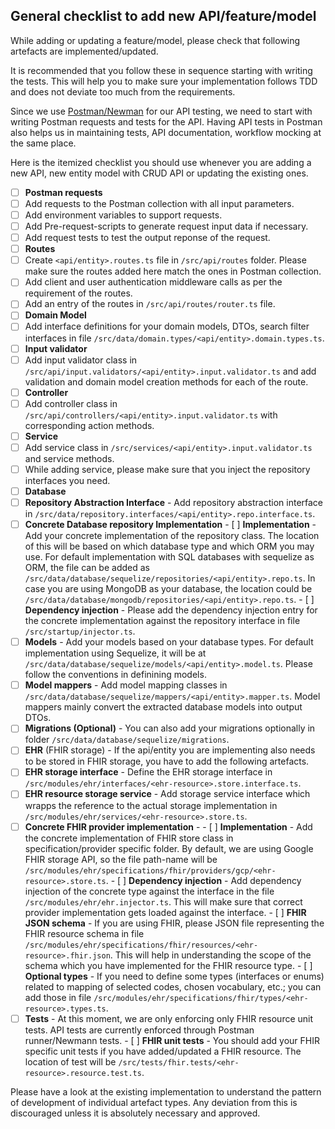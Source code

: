 ## General checklist to add new API/feature/model

While adding or updating a feature/model, please check that following artefacts are implemented/updated.

It is recommended that you follow these in sequence starting with writing the tests. This will help you to make sure your implementation follows TDD and does not deviate too much from the requirements.

 Since we use [Postman/Newman](https://learning.postman.com/docs/running-collections/using-newman-cli/command-line-integration-with-newman/) for our API testing, we need to start with writing Postman requests and tests for the API. Having API tests in Postman also helps us in maintaining tests, API documentation, workflow mocking at the same place.

Here is the itemized checklist you should use whenever you are adding a new API, new entity model with CRUD API or updating the existing ones.

 - [ ]  **Postman requests**
   - [ ]  Add requests to the Postman collection with all input parameters.
   - [ ]  Add environment variables to support requests.
   - [ ]  Add Pre-request-scripts to generate request input data if necessary.
   - [ ]  Add request tests to test the output reponse of the request.
 - [ ]  **Routes**
   - [ ]  Create `<api/entity>.routes.ts` file in `/src/api/routes` folder. Please make sure the routes added here match the ones in Postman collection.
   - [ ]  Add client and user authentication middleware calls as per the requirement of the routes.
   - [ ]  Add an entry of the routes in `/src/api/routes/router.ts` file.
 - [ ]  **Domain Model**
   - [ ]  Add interface definitions for your domain models, DTOs, search filter interfaces in file `/src/data/domain.types/<api/entity>.domain.types.ts`.
 - [ ]  **Input validator**
   - [ ]  Add input validator class in `/src/api/input.validators/<api/entity>.input.validator.ts` and add validation and domain model creation methods for each of the route.
 - [ ]  **Controller**
   - [ ]  Add controller class in `/src/api/controllers/<api/entity>.input.validator.ts` with corresponding action methods.
 - [ ]  **Service**
   - [ ]  Add service class in `/src/services/<api/entity>.input.validator.ts` and service methods.
   - [ ]  While adding service, please make sure that you inject the repository interfaces you need.
 - [ ]  **Database**
   - [ ]  **Repository Abstraction Interface** - Add repository abstraction interface in `/src/data/repository.interfaces/<api/entity>.repo.interface.ts`.
   - [ ]  **Concrete Database repository Implementation** 
     - [ ]  **Implementation** - Add your concrete implementation of the repository class. The location of this will be based on which database type and which ORM you may use. For default implementation with SQL databases with sequelize as ORM, the file can be added as `/src/data/database/sequelize/repositories/<api/entity>.repo.ts`. In case you are using MongoDB as your database, the location could be `/src/data/database/mongodb/repositories/<api/entity>.repo.ts`.
     - [ ]  **Dependency injection** - Please add the dependency injection entry for the concrete implementation against the repository interface in file `/src/startup/injector.ts`.
   - [ ]  **Models** - Add your models based on your database types. For default implementation using Sequelize, it will be at `/src/data/database/sequelize/models/<api/entity>.model.ts`. Please follow the conventions in definining models.
   - [ ]  **Model mappers** - Add model mapping classes in `/src/data/database/sequelize/mappers/<api/entity>.mapper.ts`. Model mappers mainly convert the extracted database models into output DTOs.
   - [ ]  **Migrations (Optional)** - You can also add your migrations optionally in folder `/src/data/database/sequelize/migrations`.
 - [ ]  **EHR** (FHIR storage) - If the api/entity you are implementing also needs to be stored in FHIR storage, you have to add the following artefacts.
   - [ ]  **EHR storage interface** - Define the EHR storage interface in `/src/modules/ehr/interfaces/<ehr-resource>.store.interface.ts`. 
   - [ ]  **EHR resource storage service** - Add storage service interface which wrapps the reference to the actual storage implementation in `/src/modules/ehr/services/<ehr-resource>.store.ts`.
   - [ ]  **Concrete FHIR provider implementation** - 
     - [ ]  **Implementation** - Add the concrete implementation of FHIR store class in specification/provider specific folder. By default, we are using Google FHIR storage API, so the file path-name will be `/src/modules/ehr/specifications/fhir/providers/gcp/<ehr-resource>.store.ts`.
     - [ ]  **Dependency injection** - Add dependency injection of the concrete type against the interface in the file `/src/modules/ehr/ehr.injector.ts`. This will make sure that correct provider implementation gets loaded against the interface.
     - [ ]  **FHIR JSON schema** - If you are using FHIR, please JSON file representing the FHIR resource schema in file `/src/modules/ehr/specifications/fhir/resources/<ehr-resource>.fhir.json`. This will help in understanding the scope of the schema which you have implemented for the FHIR resource type.
     - [ ]  **Optional types** - If you need to define some types (interfaces or enums) related to mapping of selected codes, chosen vocabulary, etc.; you can add those in file `/src/modules/ehr/specifications/fhir/types/<ehr-resource>.types.ts`.
   - [ ]  **Tests** - At this moment, we are only enforcing only FHIR resource unit tests. API tests are currently enforced through Postman runner/Newmann tests.
     - [ ]  **FHIR unit tests** - You should add your FHIR specific unit tests if you have added/updated a FHIR resource. The location of test will be `/src/tests/fhir.tests/<ehr-resource>.resource.test.ts`.

Please have a look at the existing implementation to understand the pattern of development of individual artefact types. Any deviation from this is discouraged unless it is absolutely necessary and approved.